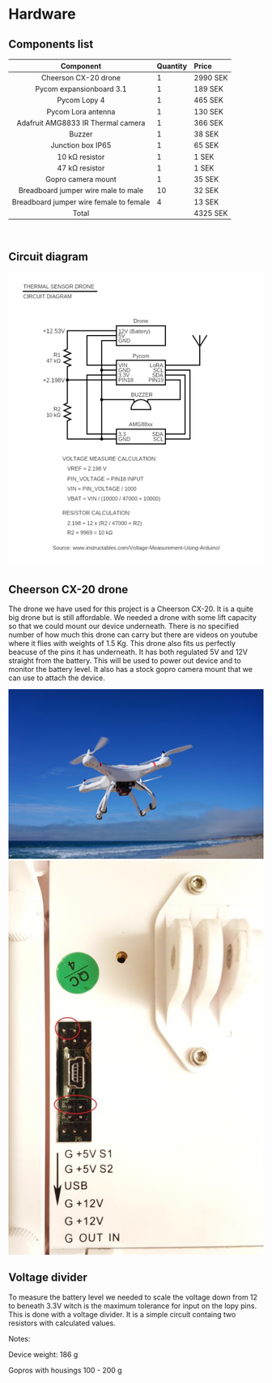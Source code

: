 # Hardware
## Components list
|Component  | Quantity   |Price |
|:----:|:------------- |:---------------|
|Cheerson CX-20 drone|1|2990 SEK
|Pycom expansionboard 3.1|1|189 SEK
|Pycom Lopy 4|1|465 SEK
|Pycom Lora antenna|1|130 SEK
|Adafruit AMG8833 IR Thermal camera|1|366 SEK
|Buzzer|1|38 SEK
|Junction box IP65|1|65 SEK
|10 kΩ resistor|1|1 SEK
|47 kΩ resistor|1|1 SEK
|Gopro camera mount|1|35 SEK
|Breadboard jumper wire male to male|10|32 SEK
|Breadboard jumper wire female to female|4|13 SEK
|Total||4325 SEK


</BR>


## Circuit diagram
![Circuit diagram](/doc/img/circuit_diagram.png "Circuit diagram")


## Cheerson CX-20 drone
The drone we have used for this project is a Cheerson CX-20. It is a quite big drone but is still affordable. We needed a drone with some lift capacity so that we could mount our device underneath. There is no specified number of how much this drone can carry but there are videos on youtube where it flies with weights of 1.5 Kg.
This drone also fits us perfectly beacuse of the pins it has underneath. It has both regulated 5V and 12V straight from the battery. This will be used to power out device and to monitor the battery level.
It also has a stock gopro camera mount that we can use to attach the device.

![Drone](/doc/img/drone.jpg "Drone")
![Pins](/doc/img/pins.jpg "Drone pins")



## Voltage divider
To measure the battery level we needed to scale the voltage down from 12 to beneath 3.3V witch is the maximum tolerance for input on the lopy pins. This is done with a voltage divider. It is a simple circuit containg two resistors with calculated values.







Notes: 

Device weight: 186 g

Gopros with housings 100 - 200 g